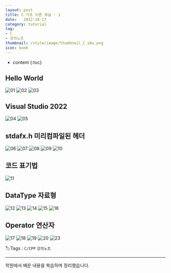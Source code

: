 ```yaml
---
layout: post
title: C 기초 이론 복습 - 1
date:   2022-10-17
category: tutorial
tag:
- C
- 강의노트
thumbnail: /style/image/thumbnail_C_sbs.png
icon: book
---
```


* content
{:toc}

## Hello World

![01](https://user-images.githubusercontent.com/116151781/235865060-9ddb1951-14c4-4865-8937-c46ecee43d71.png)
![02](https://user-images.githubusercontent.com/116151781/235865116-8c0ea6b2-4cd5-476b-a6b8-c2209494a350.png)
![03](https://user-images.githubusercontent.com/116151781/235865196-8651ebd2-21d0-4a04-a749-e3386e784b24.png)


## Visual Studio 2022

![04](https://user-images.githubusercontent.com/116151781/235865242-80246bca-533d-40e8-8b06-e99122defe1f.png)
![05](https://user-images.githubusercontent.com/116151781/235865270-32604a86-d5aa-4eb3-a51f-e3bdaacd819d.png)


## stdafx.h 미리컴파일된 헤더

![06](https://user-images.githubusercontent.com/116151781/235865298-b56c980a-2967-4a23-8c85-4b60078eea99.png)
![07](https://user-images.githubusercontent.com/116151781/235865345-362ab131-8cd2-4948-93f9-5e8f3e9f9d01.png)
![08](https://user-images.githubusercontent.com/116151781/235865371-6ccc11c4-a60f-442c-8af5-4bc2ee71d37f.png)
![09](https://user-images.githubusercontent.com/116151781/235865396-715f7bdd-323c-4e5a-9e10-e033142bb67e.png)
![10](https://user-images.githubusercontent.com/116151781/235865436-bdd0efc0-3aea-42ee-85cd-3ddfab15bdcb.png)


## 코드 표기법

![11](https://user-images.githubusercontent.com/116151781/235865485-492fc869-f160-47b7-ada9-24936d932e81.png)


## DataType 자료형

![12](https://user-images.githubusercontent.com/116151781/235865521-daa33ae6-5839-4cc9-8c06-2b571cbbc44e.png)
![13](https://user-images.githubusercontent.com/116151781/235865545-fe552212-c2a7-45d1-9526-dc47073b6315.png)
![14](https://user-images.githubusercontent.com/116151781/235865584-dd2165c5-6e31-4cda-9c67-bb92b0df931d.png)
![15](https://user-images.githubusercontent.com/116151781/235865615-fef10aa3-1ae4-4d79-aee2-6938265a9ff8.png)
![16](https://user-images.githubusercontent.com/116151781/235865647-632e7cf2-d2ba-43be-a264-b1b5ad363160.png)


## Operator 연산자

![17](https://user-images.githubusercontent.com/116151781/235865675-5c24226d-d2b0-46e8-bec6-119973df7e85.png)
![18](https://user-images.githubusercontent.com/116151781/235865725-861e6191-94c7-4d97-bf37-5a4dd6df16c5.png)
![19](https://user-images.githubusercontent.com/116151781/235865753-ced6eec5-c06e-4d6f-acce-f651d51dd9b6.png)
![20](https://user-images.githubusercontent.com/116151781/235865782-9eaee6b9-71ac-4acb-8756-1f7d9eb2e402.png)
![23](https://user-images.githubusercontent.com/116151781/235870324-1ab67fb9-ef78-455b-baf5-19a751e781f5.JPG)  

🏷️Tags : `C/CPP` `강의노트`

***
학원에서 배운 내용을 복습하며 정리했습니다.
